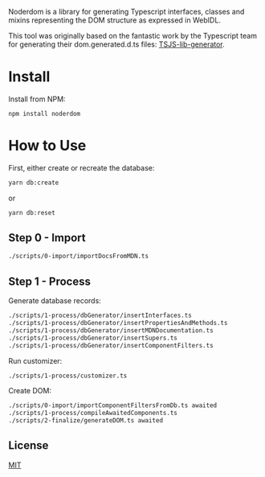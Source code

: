 Noderdom is a library for generating Typescript interfaces, classes and mixins representing the DOM structure as expressed in WebIDL.

This tool was originally based on the fantastic work by the Typescript team for generating their dom.generated.d.ts files: [TSJS-lib-generator](https://github.com/typescript/tsjs-lib-generator).

# Install

Install from NPM:
```
npm install noderdom
```

# How to Use

First, either create or recreate the database:
```bash
yarn db:create
```
or
```bash
yarn db:reset
```

## Step 0 - Import

```bash
./scripts/0-import/importDocsFromMDN.ts
```

## Step 1 - Process

Generate database records:
```bash
./scripts/1-process/dbGenerator/insertInterfaces.ts
./scripts/1-process/dbGenerator/insertPropertiesAndMethods.ts
./scripts/1-process/dbGenerator/insertMDNDocumentation.ts
./scripts/1-process/dbGenerator/insertSupers.ts
./scripts/1-process/dbGenerator/insertComponentFilters.ts
```

Run customizer:
```bash
./scripts/1-process/customizer.ts
```

Create DOM:
```bash
./scripts/0-import/importComponentFiltersFromDb.ts awaited
./scripts/1-process/compileAwaitedComponents.ts
./scripts/2-finalize/generateDOM.ts awaited
```

## License

[MIT](LICENSE.md)

